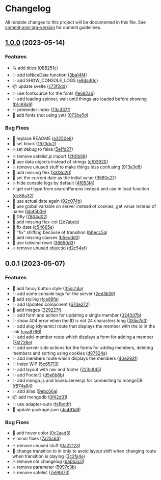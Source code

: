 # Changelog

All notable changes to this project will be documented in this file. See [commit-and-tag-version](https://github.com/absolute-version/commit-and-tag-version) for commit guidelines.

## [1.0.0](https://github.com/henrikvilhelmberglund/javascript-som-backend-spr-k-assignment-sveltekit-1/compare/v0.0.1...v1.0.0) (2023-05-14)


### Features

* :mag: add titles ([088251c](https://github.com/henrikvilhelmberglund/javascript-som-backend-spr-k-assignment-sveltekit-1/commit/088251ce1810476f20782d8abbaf9cf0f0653bd5))
* :sparkles: add toNiceDate function ([3ba14f4](https://github.com/henrikvilhelmberglund/javascript-som-backend-spr-k-assignment-sveltekit-1/commit/3ba14f481edcbcf517a3f8089af6f7af63dda48f))
* :sparkles: add SHOW_CONSOLE_LOGS ([e8dad0c](https://github.com/henrikvilhelmberglund/javascript-som-backend-spr-k-assignment-sveltekit-1/commit/e8dad0c2a4d1b6dccbf1110a2911f833ef868ec9))
* :package: update svelte ([c73f2dd](https://github.com/henrikvilhelmberglund/javascript-som-backend-spr-k-assignment-sveltekit-1/commit/c73f2dd92e26315b39b686fab20b0c96697b100c))
* :sparkles: use fontsource for the fonts ([fe682a6](https://github.com/henrikvilhelmberglund/javascript-som-backend-spr-k-assignment-sveltekit-1/commit/fe682a6c42aeb1c97eca1b0b9e50ebcb272b8a28))
* :sparkles: add loading spinner, wait until things are loaded before showing ([b1c69a9](https://github.com/henrikvilhelmberglund/javascript-som-backend-spr-k-assignment-sveltekit-1/commit/b1c69a947eed9b0a82ffc99816074695264c1ff6))
* :sparkles: prerender index ([73c337f](https://github.com/henrikvilhelmberglund/javascript-som-backend-spr-k-assignment-sveltekit-1/commit/73c337fe5219c524dc6710511103307cbb95b069))
* :bento: add fonts (not using yet) ([073be5d](https://github.com/henrikvilhelmberglund/javascript-som-backend-spr-k-assignment-sveltekit-1/commit/073be5dac08e92c61cb80a36e7f587533a93caec))


### Bug Fixes

* :memo: replace README ([a3250e8](https://github.com/henrikvilhelmberglund/javascript-som-backend-spr-k-assignment-sveltekit-1/commit/a3250e8d18d218282b5c5844c86acdae83250de2))
* :lipstick: set block ([1673dc2](https://github.com/henrikvilhelmberglund/javascript-som-backend-spr-k-assignment-sveltekit-1/commit/1673dc2fa2934527285c189d790ecd36ad447296))
* :zap: set debug to false ([5e1fd27](https://github.com/henrikvilhelmberglund/javascript-som-backend-spr-k-assignment-sveltekit-1/commit/5e1fd27f0f5409ee45a51ede47185b50b8ddc321))
* :fire: remove safelist.js import ([2fd1b88](https://github.com/henrikvilhelmberglund/javascript-som-backend-spr-k-assignment-sveltekit-1/commit/2fd1b88e64c66700eed5e63f857d5a52a2d64abe))
* :bug: use data objects instead of strings ([cf03920](https://github.com/henrikvilhelmberglund/javascript-som-backend-spr-k-assignment-sveltekit-1/commit/cf039201a36e2078d3595635b2b45b4797e6f269))
* :fire: remove unused stuff to make things less confusing ([913a3d8](https://github.com/henrikvilhelmberglund/javascript-som-backend-spr-k-assignment-sveltekit-1/commit/913a3d8fe66024d33dd2a21e9b1fda75a59f477c))
* :lipstick: add missing flex ([3318d20](https://github.com/henrikvilhelmberglund/javascript-som-backend-spr-k-assignment-sveltekit-1/commit/3318d2068351fa1b944f930a09f1a0b7636b48ce))
* :bug: set the current date as the initial value ([9580c27](https://github.com/henrikvilhelmberglund/javascript-som-backend-spr-k-assignment-sveltekit-1/commit/9580c27adebd58973405ba051394d05959c4524b))
* :fire: hide console logs by default ([4f853f4](https://github.com/henrikvilhelmberglund/javascript-som-backend-spr-k-assignment-sveltekit-1/commit/4f853f4b6c2cd660ce10e84c9e5c1813a2b6f2e3))
* :zap: get sort type from searchParams instead and use in load function ([dc88a32](https://github.com/henrikvilhelmberglund/javascript-som-backend-spr-k-assignment-sveltekit-1/commit/dc88a32872b1511c110fda8e6ec648e13078b8cd))
* :bug: use actual date again ([92c074b](https://github.com/henrikvilhelmberglund/javascript-som-backend-spr-k-assignment-sveltekit-1/commit/92c074beb4b01a6101e291e6ffeffff6a8eac4a2))
* :art: use global variable on server instead of cookies, get value instead of name ([bb45b3e](https://github.com/henrikvilhelmberglund/javascript-som-backend-spr-k-assignment-sveltekit-1/commit/bb45b3e8026e36a70787cf70dbe4f200226226d3))
* :art: DRy ([7804d02](https://github.com/henrikvilhelmberglund/javascript-som-backend-spr-k-assignment-sveltekit-1/commit/7804d02a18f77945ec309fb34319c94be47ee26f))
* :lipstick: add missing flex-col ([2d7abeb](https://github.com/henrikvilhelmberglund/javascript-som-backend-spr-k-assignment-sveltekit-1/commit/2d7abeb5f739ac7349e40da8a36009066b019eeb))
* :bug: fix date ([c54695e](https://github.com/henrikvilhelmberglund/javascript-som-backend-spr-k-assignment-sveltekit-1/commit/c54695e4107da89138f6fae83e0f5111191e3ec7))
* :lipstick: "fix" shifting because of transition ([bbecc5a](https://github.com/henrikvilhelmberglund/javascript-som-backend-spr-k-assignment-sveltekit-1/commit/bbecc5adc5d0014094a234d1f85d215e2e75d52f))
* :lipstick: add missing classes ([b5ecdd0](https://github.com/henrikvilhelmberglund/javascript-som-backend-spr-k-assignment-sveltekit-1/commit/b5ecdd0ee06e26fc6ad47baf930389640d21d5a5))
* :bug: use tailwind reset ([36650d3](https://github.com/henrikvilhelmberglund/javascript-som-backend-spr-k-assignment-sveltekit-1/commit/36650d3194d4c3ac595a4e45162a7c93f1649ed8))
* :fire: remove unused objectid ([d2c54af](https://github.com/henrikvilhelmberglund/javascript-som-backend-spr-k-assignment-sveltekit-1/commit/d2c54afdb69e9d1f174d8322763d74201697ed6d))

## 0.0.1 (2023-05-07)


### Features

* :lipstick: add fancy button style ([35dc14a](https://github.com/henrikvilhelmberglund/javascript-som-backend-spr-k-assignment-sveltekit-1/commit/35dc14a56aa8299db297c5cb8e894e6573e77894))
* :sparkles: add some console logs for the server ([2ed3b59](https://github.com/henrikvilhelmberglund/javascript-som-backend-spr-k-assignment-sveltekit-1/commit/2ed3b5940f0dc9059e3feb576845e32c7d3e101c))
* :lipstick: add styling ([fce88fa](https://github.com/henrikvilhelmberglund/javascript-som-backend-spr-k-assignment-sveltekit-1/commit/fce88fa3c9ee510d501bd3edb81b148d2e86745c))
* :sparkles: add Updated component ([670e272](https://github.com/henrikvilhelmberglund/javascript-som-backend-spr-k-assignment-sveltekit-1/commit/670e272c5edb2376f016c9dda46a1b42b54b848e))
* :bento: add images ([329227f](https://github.com/henrikvilhelmberglund/javascript-som-backend-spr-k-assignment-sveltekit-1/commit/329227f2fb3c8aa1893f11ef1ffc75661e71c55a))
* :sparkles: add form and action for updating a single member ([3240d7b](https://github.com/henrikvilhelmberglund/javascript-som-backend-spr-k-assignment-sveltekit-1/commit/3240d7b6ac4dee7624002b00975d58b9e4b973df))
* :sparkles: show 404 error when the ID is not 24 characters long ([355e7d3](https://github.com/henrikvilhelmberglund/javascript-som-backend-spr-k-assignment-sveltekit-1/commit/355e7d325b212bdb2cae7c287b16805acf9297fc))
* :sparkles: add slug (dynamic) route that displays the member with the id in the link ([cea6766](https://github.com/henrikvilhelmberglund/javascript-som-backend-spr-k-assignment-sveltekit-1/commit/cea6766fe4c44c9dca4001d2ad7fc4f446d1557c))
* :sparkles: add add-member route which displays a form for adding a member ([74f726e](https://github.com/henrikvilhelmberglund/javascript-som-backend-spr-k-assignment-sveltekit-1/commit/74f726e0e74c3ae80906510ba18b328a1df26777))
* :sparkles: add server side actions for the forms for adding members, deleting members and sorting using cookies ([d87524a](https://github.com/henrikvilhelmberglund/javascript-som-backend-spr-k-assignment-sveltekit-1/commit/d87524a783413a016c47e30b5cecc0536678a556))
* :sparkles: add members route which displays the members ([40e293f](https://github.com/henrikvilhelmberglund/javascript-som-backend-spr-k-assignment-sveltekit-1/commit/40e293fcc0349ab20253ccfbe01b12d9df97a43f))
* :sparkles: index WiP ([5c65713](https://github.com/henrikvilhelmberglund/javascript-som-backend-spr-k-assignment-sveltekit-1/commit/5c65713f86728f62895101fc9ea9dd0d8abf6ea5))
* :sparkles: add layout with nav and footer ([223c845](https://github.com/henrikvilhelmberglund/javascript-som-backend-spr-k-assignment-sveltekit-1/commit/223c845d0e355df32948c405fc749e2767775c3f))
* :sparkles: add Footer2 ([d5e6b6b](https://github.com/henrikvilhelmberglund/javascript-som-backend-spr-k-assignment-sveltekit-1/commit/d5e6b6b1b2abf9c7748ebb7dd7f64af5b57556b0))
* :sparkles: add mongo.js and hooks.server.js for connecting to mongoDB ([f874a84](https://github.com/henrikvilhelmberglund/javascript-som-backend-spr-k-assignment-sveltekit-1/commit/f874a846b2d9b0324ebd6371b4a13966511a3e01))
* :sparkles: add alias ([9ebc66a](https://github.com/henrikvilhelmberglund/javascript-som-backend-spr-k-assignment-sveltekit-1/commit/9ebc66ab508b29b7a118a39fd014b2df8a2658f6))
* :package: add mongodb ([0f42d31](https://github.com/henrikvilhelmberglund/javascript-som-backend-spr-k-assignment-sveltekit-1/commit/0f42d317ad9b8bcde572732d4a58210e33088d60))
* :sparkles: use adapter-auto ([fa1bddf](https://github.com/henrikvilhelmberglund/javascript-som-backend-spr-k-assignment-sveltekit-1/commit/fa1bddf47aa72ad2d5c073ccec3b110dfd8d1ea2))
* :rocket: update package.json ([dc491d9](https://github.com/henrikvilhelmberglund/javascript-som-backend-spr-k-assignment-sveltekit-1/commit/dc491d9fb64bc6ae24cc29ec43c0f733d71357c3))


### Bug Fixes

* :lipstick: add hover color ([0c2aad3](https://github.com/henrikvilhelmberglund/javascript-som-backend-spr-k-assignment-sveltekit-1/commit/0c2aad3f2e8c0409fec8fb5bf506ec542b58296d))
* :zap: minor fixes ([7a25c63](https://github.com/henrikvilhelmberglund/javascript-som-backend-spr-k-assignment-sveltekit-1/commit/7a25c636e6d87ec60c5a5fcf643e4085113d0c35))
* :fire: remove unused stuff ([0a22123](https://github.com/henrikvilhelmberglund/javascript-som-backend-spr-k-assignment-sveltekit-1/commit/0a2212397dd53facecdffb4b197aa8b31b896139))
* :bug: change transition to in only to avoid layout shift when changing route when transition is playing ([3c2fa4e](https://github.com/henrikvilhelmberglund/javascript-som-backend-spr-k-assignment-sveltekit-1/commit/3c2fa4e95a38a22f4d60589223bfa95385df3192))
* :fire: remove old changelog ([ba0b5c0](https://github.com/henrikvilhelmberglund/javascript-som-backend-spr-k-assignment-sveltekit-1/commit/ba0b5c040b6b78affe7fe2ffd3efb537488b9d5b))
* :fire: remove parameter ([5997c3b](https://github.com/henrikvilhelmberglund/javascript-som-backend-spr-k-assignment-sveltekit-1/commit/5997c3bab8f60d91e2e25ada4cee3bfb37010250))
* :fire: remove safelist ([7e98873](https://github.com/henrikvilhelmberglund/javascript-som-backend-spr-k-assignment-sveltekit-1/commit/7e98873e93c75cc3037913f24387fe22a42eef5b))
